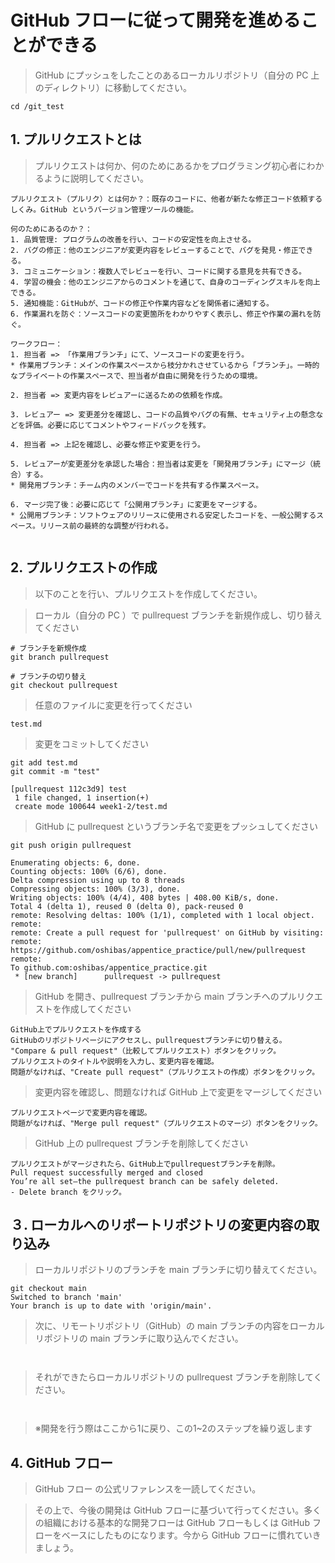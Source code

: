 # GitHub フローに従って開発を進めることができる
> GitHub にプッシュをしたことのあるローカルリポジトリ（自分の PC 上のディレクトリ）に移動してください。
```ubuntu
cd /git_test
```
## 1. プルリクエストとは
> プルリクエストは何か、何のためにあるかをプログラミング初心者にわかるように説明してください。
```ubuntu
プルリクエスト（プルリク）とは何か？：既存のコードに、他者が新たな修正コード依頼するしくみ。GitHub というバージョン管理ツールの機能。

何のためにあるのか？：
1. 品質管理: プログラムの改善を行い、コードの安定性を向上させる。
2. バグの修正：他のエンジニアが変更内容をレビューすることで、バグを発見・修正できる。
3. コミュニケーション：複数人でレビューを行い、コードに関する意見を共有できる。
4. 学習の機会：他のエンジニアからのコメントを通じて、自身のコーディングスキルを向上できる。
5. 通知機能：GitHubが、コードの修正や作業内容などを関係者に通知する。
6. 作業漏れを防ぐ：ソースコードの変更箇所をわかりやすく表示し、修正や作業の漏れを防ぐ。

ワークフロー：
1. 担当者 => 「作業用ブランチ」にて、ソースコードの変更を行う。
* 作業用ブランチ：メインの作業スペースから枝分かれさせているから「ブランチ」。一時的なプライベートの作業スペースで、担当者が自由に開発を行うための環境。

2. 担当者 => 変更内容をレビュアーに送るための依頼を作成。

3. レビュアー => 変更差分を確認し、コードの品質やバグの有無、セキュリティ上の懸念などを評価。必要に応じてコメントやフィードバックを残す。

4. 担当者 => 上記を確認し、必要な修正や変更を行う。

5. レビュアーが変更差分を承認した場合：担当者は変更を「開発用ブランチ」にマージ（統合）する。
* 開発用ブランチ：チーム内のメンバーでコードを共有する作業スペース。

6. マージ完了後：必要に応じて「公開用ブランチ」に変更をマージする。
* 公開用ブランチ：ソフトウェアのリリースに使用される安定したコードを、一般公開するスペース。リリース前の最終的な調整が行われる。


```
## 2. プルリクエストの作成
>以下のことを行い、プルリクエストを作成してください。

> ローカル（自分の PC ）で pullrequest ブランチを新規作成し、切り替えてください
```ubuntu
# ブランチを新規作成
git branch pullrequest

# ブランチの切り替え
git checkout pullrequest
```
> 任意のファイルに変更を行ってください
```ubuntu
test.md
```
> 変更をコミットしてください
```ubuntu
git add test.md
git commit -m "test"

[pullrequest 112c3d9] test
 1 file changed, 1 insertion(+)
 create mode 100644 week1-2/test.md
```
> GitHub に pullrequest というブランチ名で変更をプッシュしてください
```ubuntu
git push origin pullrequest

Enumerating objects: 6, done.
Counting objects: 100% (6/6), done.
Delta compression using up to 8 threads
Compressing objects: 100% (3/3), done.
Writing objects: 100% (4/4), 408 bytes | 408.00 KiB/s, done.
Total 4 (delta 1), reused 0 (delta 0), pack-reused 0
remote: Resolving deltas: 100% (1/1), completed with 1 local object.
remote:
remote: Create a pull request for 'pullrequest' on GitHub by visiting:
remote:      https://github.com/oshibas/appentice_practice/pull/new/pullrequest
remote:
To github.com:oshibas/appentice_practice.git
 * [new branch]      pullrequest -> pullrequest
```
> GitHub を開き、pullrequest ブランチから main ブランチへのプルリクエストを作成してください
```ubuntu
GitHub上でプルリクエストを作成する
GitHubのリポジトリページにアクセスし、pullrequestブランチに切り替える。
"Compare & pull request"（比較してプルリクエスト）ボタンをクリック。
プルリクエストのタイトルや説明を入力し、変更内容を確認。
問題がなければ、"Create pull request"（プルリクエストの作成）ボタンをクリック。
```
> 変更内容を確認し、問題なければ GitHub 上で変更をマージしてください
```ubuntu
プルリクエストページで変更内容を確認。
問題がなければ、"Merge pull request"（プルリクエストのマージ）ボタンをクリック。
```
> GitHub 上の pullrequest ブランチを削除してください
```ubuntu
プルリクエストがマージされたら、GitHub上でpullrequestブランチを削除。
Pull request successfully merged and closed
You’re all set—the pullrequest branch can be safely deleted.
- Delete branch をクリック。
```
## ３. ローカルへのリポートリポジトリの変更内容の取り込み
> ローカルリポジトリのブランチを main ブランチに切り替えてください。
```ubuntu
git checkout main
Switched to branch 'main'
Your branch is up to date with 'origin/main'.
```
> 次に、リモートリポジトリ（GitHub）の main ブランチの内容をローカルリポジトリの main ブランチに取り込んでください。
```ubuntu


```
> それができたらローカルリポジトリの pullrequest ブランチを削除してください。
```ubuntu


```
> ※開発を行う際はここから1に戻り、この1~2のステップを繰り返します

## 4. GitHub フロー
> GitHub フロー の公式リファレンスを一読してください。

> その上で、今後の開発は GitHub フローに基づいて行ってください。多くの組織における基本的な開発フローは GitHub フローもしくは GitHub フローをベースにしたものになります。今から GitHub フローに慣れていきましょう。
